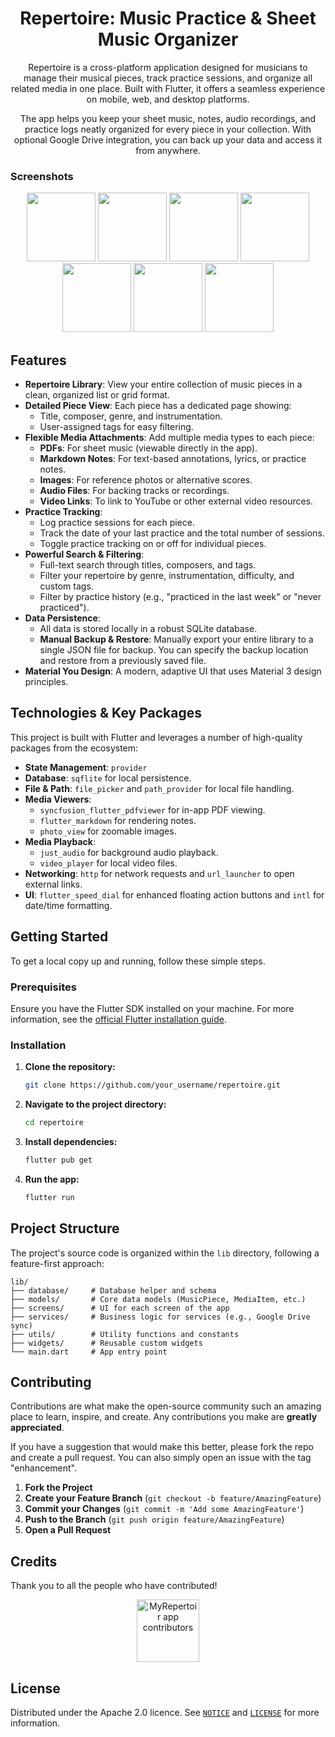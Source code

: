 <div align="center">

# Repertoire: Music Practice & Sheet Music Organizer

Repertoire is a cross-platform application designed for musicians to manage their musical pieces, track practice sessions, and organize all related media in one place. Built with Flutter, it offers a seamless experience on mobile, web, and desktop platforms.

The app helps you keep your sheet music, notes, audio recordings, and practice logs neatly organized for every piece in your collection. With optional Google Drive integration, you can back up your data and access it from anywhere.
</div>

### Screenshots

<p align="center">
  <img src="https://github.com/Adithya-Jayan/MyRepertoirApp/blob/screenshots/assets/images/6294161292981814205.jpg?raw=true" width="110"/>
  <img src="https://github.com/Adithya-Jayan/MyRepertoirApp/blob/screenshots/assets/images/6294161292981814206.jpg?raw=true" width="110"/>
  <img src="https://github.com/Adithya-Jayan/MyRepertoirApp/blob/screenshots/assets/images/6294161292981814201.jpg?raw=true" width="110"/>
  <img src="https://github.com/Adithya-Jayan/MyRepertoirApp/blob/screenshots/assets/images/6294161292981814202.jpg?raw=true" width="110"/>
  <img src="https://github.com/Adithya-Jayan/MyRepertoirApp/blob/screenshots/assets/images/6294161292981814203.jpg?raw=true" width="110"/>
  <img src="https://github.com/Adithya-Jayan/MyRepertoirApp/blob/screenshots/assets/images/6294161292981814199.jpg?raw=true" width="110"/>
  <img src="https://github.com/Adithya-Jayan/MyRepertoirApp/blob/screenshots/assets/images/6294161292981814200.jpg?raw=true" width="110"/>
</p>


## Features

- **Repertoire Library**: View your entire collection of music pieces in a clean, organized list or grid format.
- **Detailed Piece View**: Each piece has a dedicated page showing:
    - Title, composer, genre, and instrumentation.
    - User-assigned tags for easy filtering.
- **Flexible Media Attachments**: Add multiple media types to each piece:
    - **PDFs**: For sheet music (viewable directly in the app).
    - **Markdown Notes**: For text-based annotations, lyrics, or practice notes.
    - **Images**: For reference photos or alternative scores.
    - **Audio Files**: For backing tracks or recordings.
    - **Video Links**: To link to YouTube or other external video resources.
- **Practice Tracking**:
    - Log practice sessions for each piece.
    - Track the date of your last practice and the total number of sessions.
    - Toggle practice tracking on or off for individual pieces.
- **Powerful Search & Filtering**:
    - Full-text search through titles, composers, and tags.
    - Filter your repertoire by genre, instrumentation, difficulty, and custom tags.
    - Filter by practice history (e.g., "practiced in the last week" or "never practiced").
- **Data Persistence**:
    - All data is stored locally in a robust SQLite database.
    - **Manual Backup & Restore**: Manually export your entire library to a single JSON file for backup. You can specify the backup location and restore from a previously saved file.
- **Material You Design**: A modern, adaptive UI that uses Material 3 design principles.

## Technologies & Key Packages

This project is built with Flutter and leverages a number of high-quality packages from the ecosystem:

- **State Management**: `provider`
- **Database**: `sqflite` for local persistence.
- **File & Path**: `file_picker` and `path_provider` for local file handling.
- **Media Viewers**:
    - `syncfusion_flutter_pdfviewer` for in-app PDF viewing.
    - `flutter_markdown` for rendering notes.
    - `photo_view` for zoomable images.
- **Media Playback**:
    - `just_audio` for background audio playback.
    - `video_player` for local video files.
- **Networking**: `http` for network requests and `url_launcher` to open external links.
- **UI**: `flutter_speed_dial` for enhanced floating action buttons and `intl` for date/time formatting.

## Getting Started

To get a local copy up and running, follow these simple steps.

### Prerequisites

Ensure you have the Flutter SDK installed on your machine. For more information, see the [official Flutter installation guide](https://flutter.dev/docs/get-started/install).

### Installation

1.  **Clone the repository:**
    ```sh
    git clone https://github.com/your_username/repertoire.git
    ```
2.  **Navigate to the project directory:**
    ```sh
    cd repertoire
    ```
3.  **Install dependencies:**
    ```sh
    flutter pub get
    ```
4.  **Run the app:**
    ```sh
    flutter run
    ```

## Project Structure

The project's source code is organized within the `lib` directory, following a feature-first approach:

```
lib/
├── database/     # Database helper and schema
├── models/       # Core data models (MusicPiece, MediaItem, etc.)
├── screens/      # UI for each screen of the app
├── services/     # Business logic for services (e.g., Google Drive sync)
├── utils/        # Utility functions and constants
├── widgets/      # Reusable custom widgets
└── main.dart     # App entry point
```

## Contributing

Contributions are what make the open-source community such an amazing place to learn, inspire, and create. Any contributions you make are **greatly appreciated**.

If you have a suggestion that would make this better, please fork the repo and create a pull request. You can also simply open an issue with the tag "enhancement".

1.  **Fork the Project**
2.  **Create your Feature Branch** (`git checkout -b feature/AmazingFeature`)
3.  **Commit your Changes** (`git commit -m 'Add some AmazingFeature'`)
4.  **Push to the Branch** (`git push origin feature/AmazingFeature`)
5.  **Open a Pull Request**



## Credits
Thank you to all the people who have contributed!

<div align="center">
<a href="https://github.com/Adithya-Jayan/">
    <img src="https://contrib.rocks/image?repo=Adithya-Jayan/MyRepertoirApp" alt="MyRepertoir app contributors" title="MyRepertoir app contributors" width="100"/>
</a>
</div>


## License

Distributed under the Apache 2.0 licence. See [`NOTICE`](Notice) and [`LICENSE`](LICENSE) for more information.


